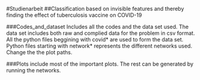 #Studienarbeit
##Classification based on invisible features and thereby finding the effect of tuberculosis vaccine on COVID-19

###Codes_and_dataset 
Includes all the codes and the data set used. 
The data set includes both raw and complied data for the problem in csv format. 
All the python files beggining with covid* are used to form the data set.
Python files starting with network* represents the different networks used. Change the the plot paths.

###Plots include most of the important plots. The rest can be generated by running the networks.
